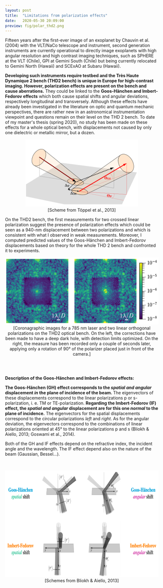 ```yaml
---
layout: post
title:  "Limitations from polarization effects"
date:   2020-05-30 20:09:00
preview: fig/polar_thd2.png
---
```


Fifteen years after the first-ever image of an exoplanet by Chauvin et al. (2004) with the VLT/NaCo telescope and instrument, second generation instruments are currently operational to directly image exoplanets with high angular resolution and high contrast imaging techniques, such as SPHERE at the VLT (Chile), GPI at Gemini South (Chile) but being currently relocated to Gemini North (Hawaii) and SCExAO at Subaru (Hawaii).

<b>Developing such instruments require testbed and the Très Haute Dynamique 2 bench (THD2 bench) is unique in Europe for high-contrast imaging. However, polarization effects are present on the bench and cause aberrations.</b> They could be linked to the <b>Goos-Hänchen and Imbert-Fedorov effects</b> which both cause spatial shifts and angular deviations, respectively longitudinal and transversely. Although these effects have already been investigated in the literature on optic and quantum mechanic perspectives, there are rather new in an astronomical instrumentation viewpoint and questions remain on their level on the THD 2 bench. To date of my master's thesis (spring 2020), no study has been made on these effects for a whole optical bench, with displacements not caused by only one dielectric or metallic mirror, but a dozen.
<br>

<p align="center">
<img src="/fig/polar_4effects_concise.png" height="220">
<br> [Scheme from Töppel et al., 2013] <br>
</p>

  
On the THD2 bench, the first measurements for two crossed linear polarization suggest the presence of polarization effects which could be seen as a 940-nm displacement between two polarizations and which is consistent with what I observed in weak measurements. Moreover, I computed predicted values of the Goos-Hänchen and Imbert-Fedorov displacements based on theory for the whole THD 2 bench and confronted it to experiments. 
<br>


<p align="center">
<img src="/fig/polar_thd2.png" height="220">
<br> [Coronagraphic images for a 785 nm laser and two linear orthogonal polarizations on the THD2 optical bench. On the left, the corrections have been made to have a deep dark hole, with detection limits optimized. On the right, the measure has been recorded only a couple of seconds later, applying only a rotation of 90° of the polarizer placed just in front of the camera.] <br>
</p>

<br><br>

<b>Description of the Goos-Hänchen and Imbert-Fedorov effects:</b>

<b>The Goos-Hänchen (GH) effect corresponds to the <i>spatial and angular</i> displacement <i>in</i> the plane of incidence of the beam. </b>
The eigenvectors of these displacements correspond to the linear polarizations p or s-polarization, i. e. TM or TE-polarization.
<b>Regarding the Imbert-Fedorov (IF) effect, the <i>spatial and angular</i> displacement are for this one <i>normal</i> to the plane of incidence.</b>
The eigenvectors for the spatial displacements correspond to the circular polarizations <i>left</i> and <i>right</i>. 
As for the angular deviation, the eigenvectors correspond to the combinations of linear polarizations oriented at 45° to the linear polarizations p and s  (Bliokh & Aiello, 2013; Goswami et al., 2014).

Both of the GH and IF effects depend on the refractive index, the incident angle and the wavelength. The IF effect depend also on the nature of the beam (Gaussian, Bessel...).

<br>
<p align="center">
<img src="/fig/polar_4effects_detailed.png" height="350">
<br> [Schemes from Bliokh & Aiello, 2013] <br>
</p>


